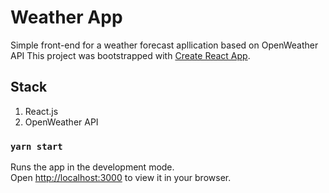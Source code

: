 # Weather App

Simple front-end for a weather forecast apllication based on OpenWeather API
This project was bootstrapped with [Create React App](https://github.com/facebook/create-react-app).

## Stack

1. React.js
2. OpenWeather API

### `yarn start`

Runs the app in the development mode.\
Open [http://localhost:3000](http://localhost:3000) to view it in your browser.
